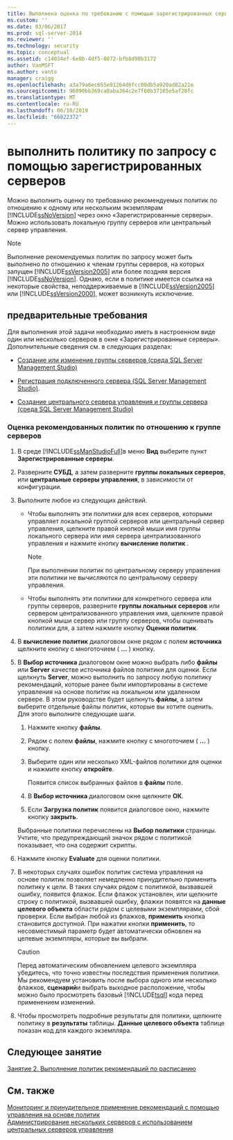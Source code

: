 ```yaml
---
title: Выполнена оценка по требованию с помощью зарегистрированных серверов | Документация Майкрософт
ms.custom: ''
ms.date: 03/06/2017
ms.prod: sql-server-2014
ms.reviewer: ''
ms.technology: security
ms.topic: conceptual
ms.assetid: c14034ef-6e0b-4df5-8072-bfb8d90b3172
author: VanMSFT
ms.author: vanto
manager: craigg
ms.openlocfilehash: a3a79a6ec655e91264d6fcc00db5a920ad82a21e
ms.sourcegitcommit: 96090bb369ca8aba364c2e7f60b37165e5af28fc
ms.translationtype: MT
ms.contentlocale: ru-RU
ms.lasthandoff: 06/10/2019
ms.locfileid: "66822372"
---
```

# <a name="perform-an-on-demand-evaluation-by-using-registered-servers"></a>выполнить политику по запросу с помощью зарегистрированных серверов

  Можно выполнить оценку по требованию рекомендуемых политик по отношению к одному или нескольким экземплярам [!INCLUDE[ssNoVersion](../includes/ssnoversion-md.md)] через окно «Зарегистрированные серверы». Можно использовать локальную группу серверов или центральный сервер управления.  
  
> [!NOTE]  
>  Выполнение рекомендуемых политик по запросу может быть выполнено по отношению к членам группы серверов, на которых запущен [!INCLUDE[ssVersion2005](../includes/ssversion2005-md.md)] или более поздняя версия [!INCLUDE[ssNoVersion](../includes/ssnoversion-md.md)]. Однако, если в политике имеется ссылка на некоторые свойства, неподдерживаемые в [!INCLUDE[ssVersion2005](../includes/ssversion2005-md.md)] или [!INCLUDE[ssVersion2000](../includes/ssversion2000-md.md)], может возникнуть исключение.  
  
## <a name="prerequisites"></a>предварительные требования  
 Для выполнения этой задачи необходимо иметь в настроенном виде один или несколько серверов в окне «Зарегистрированные серверы». Дополнительные сведения см. в следующих разделах:  
  
-   [Создание или изменение группы серверов (среда SQL Server Management Studio)](../ssms/register-servers/create-or-edit-a-server-group-sql-server-management-studio.md)  
  
-   [Регистрация подключенного сервера &#40;SQL Server Management Studio&#41;](../ssms/register-servers/register-a-connected-server-sql-server-management-studio.md).  
  
-   [Создание центрального сервера управления и группы сервера (среда SQL Server Management Studio)](../ssms/register-servers/create-a-central-management-server-and-server-group.md)  
  
### <a name="to-evaluate-best-practices-policies-against-a-server-group"></a>Оценка рекомендованных политик по отношению к группе серверов  
  
1.  В среде [!INCLUDE[ssManStudioFull](../includes/ssmanstudiofull-md.md)]в меню **Вид** выберите пункт **Зарегистрированные серверы**.  
  
2.  Разверните **СУБД**, а затем разверните **группы локальных серверов**, или **центральные серверы управления**, в зависимости от конфигурации.  
  
3.  Выполните любое из следующих действий.  
  
    -   Чтобы выполнять эти политики для всех серверов, которыми управляет локальной группой серверов или центральный сервер управления, щелкните правой кнопкой мыши имя группы локального сервера или имя сервера централизованного управления и нажмите кнопку **вычисление политик** .  
  
        > [!NOTE]  
        >  При выполнении политик по центральному серверу управления эти политики не вычисляются по центральному серверу управления.  
  
    -   Чтобы выполнять эти политики для конкретного сервера или группы серверов, разверните **группы локальных серверов** или сервером централизованного управления имя, щелкните правой кнопкой мыши сервер или группу серверов, чтобы оценивать политики для, а затем нажмите кнопку **Оценки политик**.  
  
4.  В **вычисление политик** диалоговом окне рядом с полем **источника** щелкните кнопку с многоточием ( **...** ) кнопку.  
  
5.  В **Выбор источника** диалоговом окне можно выбрать либо **файлы** или **Server** качестве источника файлов политики для оценки. Если щелкнуть **Server**, можно выполнить по запросу любую политику рекомендаций, которые ранее были импортированы в системе управления на основе политик на локальном или удаленном сервере. В этом руководстве будет щелкнуть **файлы**, а затем выберите отдельные файлы политик, которые вы хотите оценить. Для этого выполните следующие шаги.  
  
    1.  Нажмите кнопку **файлы**.  
  
    2.  Рядом с полем **файлы**, нажмите кнопку с многоточием ( **...** ) кнопку.  
  
    3.  Выберите один или несколько XML-файлов политики для оценки и нажмите кнопку **откройте**.  
  
         Появится список выбранных файлов в **файлы** поле.  
  
    4.  В **Выбор источника** диалоговом окне щелкните **ОК**.  
  
    5.  Если **Загрузка политик** появится диалоговое окно, нажмите кнопку **закрыть**.  
  
     Выбранные политики перечислены на **Выбор политики** страницы. Учтите, что предупреждающий значок рядом с политикой показывает, что она содержит скрипты.  
  
6.  Нажмите кнопку **Evaluate** для оценки политики.  
  
7.  В некоторых случаях ошибок политик система управления на основе политик позволяет немедленно принудительно применить политику к цели. В таких случаях рядом с политикой, вызвавшей ошибку, появится флажок. Если флажок установлен, или щелкните строку с политикой, вызвавшей ошибку, флажки появятся на **данные целевого объекта** области рядом с целевыми экземплярами, сбой проверки. Если выбран любой из флажков, **применить** кнопка становится доступной. При нажатии кнопки **применить**, то несовместимый параметр будет автоматически обновлен на целевые экземпляры, которые вы выбрали.  
  
    > [!CAUTION]  
    >  Перед автоматическим обновлением целевого экземпляра убедитесь, что точно известны последствия применения политики. Мы рекомендуем установить после выбора одного или несколько флажков, **сценарий**и выбрать выходное расположение, чтобы можно было просмотреть базовый [!INCLUDE[tsql](../includes/tsql-md.md)] кода перед применением изменений.  
  
8.  Чтобы просмотреть подробные результаты для политики, щелкните политику в **результаты** таблицы. **Данные целевого объекта** таблице показан код для каждого экземпляра.  
  
## <a name="next-lesson"></a>Следующее занятие  
 [Занятие 2. Выполнение политик рекомендаций по расписанию](../../2014/tutorials/lesson-2-evaluate-best-practices-policies-on-a-scheduled-basis.md)  
  
## <a name="see-also"></a>См. также  
 [Мониторинг и принудительное применение рекомендаций с помощью управления на основе политик](../relational-databases/policy-based-management/monitor-and-enforce-best-practices-by-using-policy-based-management.md)   
 [Администрирование нескольких серверов с использованием центральных серверов управления](../relational-databases/administer-multiple-servers-using-central-management-servers.md)  
  
  
